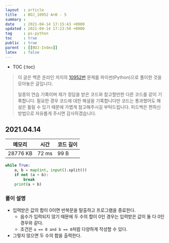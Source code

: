 ```yaml
---
layout  : article
title   : BOJ_10952 A+B - 5
summary : 
date    : 2021-04-14 17:15:43 +0900
updated : 2021-04-14 17:23:50 +0900
tag     : ps-python
toc     : true
public  : true
parent  : [[BOJ-Index]]
latex   : false
---
```

* TOC
{:toc}

>이 글은 백준 온라인 저지의 [10952번](https://www.acmicpc.net/problem/10952) 문제를 파이썬(Python)으로 풀이한 것을 모아놓은 글입니다.
>
> 일종의 연습 기록이며 제가 정답을 받은 코드와 참고할만한 다른 코드를 같이 기록합니다. 필요한 경우 코드에 대한 해설을 기록합니다만 코드는 통과했어도 해설은 틀릴 수 있기 때문에 가볍게 참고해주시길 부탁드립니다. 피드백은 편하신 방법으로 자유롭게 주시면 감사하겠습니다.

## 2021.04.14

| 메모리    | 시간  | 코드 길이 |
| --------- | ----- | --------- |
| 28776 KB  | 72 ms | 99 B      |

```python
while True:
    a, b = map(int, input().split())
    if not (a + b):
        break
    print(a + b)
```

### 풀이 설명

* 입력받은 값의 합이 0이면 반복문을 탈출하고 프로그램을 종료한다.
    * 음수가 입력되지 않기 때문에 두 수의 합이 0인 경우는 입력받은 값이 둘 다 0인 경우와 같다.
    * 조건은 `a == 0 and b == 0`처럼 다양하게 작성할 수 있다.
* 그렇지 않으면 두 수의 합을 출력한다.
